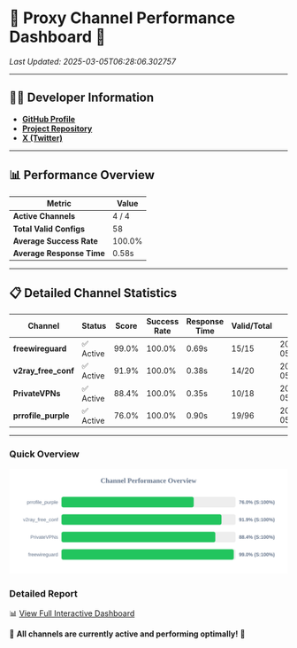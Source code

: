 # 🌟 Proxy Channel Performance Dashboard 🌟

_Last Updated: 2025-03-05T06:28:06.302757_

---

## 👩‍💻 Developer Information

- **[GitHub Profile](https://github.com/4n0nymou3)**  
- **[Project Repository](https://github.com/4n0nymou3/multi-proxy-config-fetcher)**  
- **[X (Twitter)](https://x.com/4n0nymou3)**  

---

## 📊 Performance Overview

| Metric                | Value       |
|-----------------------|-------------|
| **Active Channels**   | 4 / 4       |
| **Total Valid Configs** | 58          |
| **Average Success Rate** | 100.0%      |
| **Average Response Time** | 0.58s       |

---

## 📋 Detailed Channel Statistics

| Channel          | Status     | Score  | Success Rate | Response Time | Valid/Total | Last Success               |
|------------------|------------|--------|--------------|---------------|-------------|----------------------------|
| **freewireguard**  | ✅ Active  | 99.0%  | 100.0% | 0.69s         | 15/15       | 2025-03-05T06:28:06.300938 |
| **v2ray_free_conf**  | ✅ Active  | 91.9%  | 100.0% | 0.38s         | 14/20       | 2025-03-05T06:28:05.206724 |
| **PrivateVPNs**  | ✅ Active  | 88.4%  | 100.0% | 0.35s         | 10/18       | 2025-03-05T06:28:05.588923 |
| **prrofile_purple**  | ✅ Active  | 76.0%  | 100.0% | 0.90s         | 19/96       | 2025-03-05T06:28:04.796368 |

---

### Quick Overview
<div align="center">
  <a href="https://raw.githubusercontent.com/nullluser/NullRepo/refs/heads/main/assets/channel_stats_chart.svg">
    <img src="https://raw.githubusercontent.com/nullluser/NullRepo/refs/heads/main/assets/channel_stats_chart.svg" alt="Source Performance Statistics" width="800">
  </a>
</div>

### Detailed Report
📊 [View Full Interactive Dashboard](https://htmlpreview.github.io/?https://github.com/nullluser/NullRepo/blob/main/assets/performance_report.html)

🎉 **All channels are currently active and performing optimally!** 🎉
